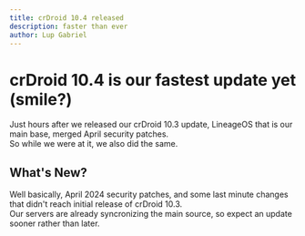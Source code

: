 ```yaml
---
title: crDroid 10.4 released
description: faster than ever
author: Lup Gabriel
---
```


# crDroid 10.4 is our fastest update yet (smile?)

Just hours after we released our crDroid 10.3 update, LineageOS that is our main base, merged April security patches.  
So while we were at it, we also did the same.

## What's New?
Well basically, April 2024 security patches, and some last minute changes that didn't reach initial release of crDroid 10.3.  
Our servers are already syncronizing the main source, so expect an update sooner rather than later.

